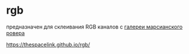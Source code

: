 # rgb
предназначен для склеивания RGB каналов с [галереи марсианского ровера](https://mars.nasa.gov/mars2020/multimedia/raw-images/)

https://thespacelink.github.io/rgb/
